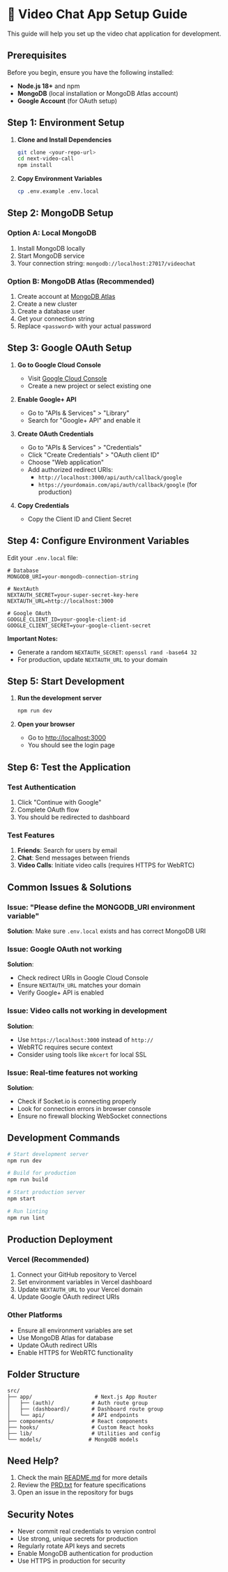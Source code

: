 # 🚀 Video Chat App Setup Guide

This guide will help you set up the video chat application for development.

## Prerequisites

Before you begin, ensure you have the following installed:
- **Node.js 18+** and npm
- **MongoDB** (local installation or MongoDB Atlas account)
- **Google Account** (for OAuth setup)

## Step 1: Environment Setup

1. **Clone and Install Dependencies**
   ```bash
   git clone <your-repo-url>
   cd next-video-call
   npm install
   ```

2. **Copy Environment Variables**
   ```bash
   cp .env.example .env.local
   ```

## Step 2: MongoDB Setup

### Option A: Local MongoDB
1. Install MongoDB locally
2. Start MongoDB service
3. Your connection string: `mongodb://localhost:27017/videochat`

### Option B: MongoDB Atlas (Recommended)
1. Create account at [MongoDB Atlas](https://www.mongodb.com/atlas)
2. Create a new cluster
3. Create a database user
4. Get your connection string
5. Replace `<password>` with your actual password

## Step 3: Google OAuth Setup

1. **Go to Google Cloud Console**
   - Visit [Google Cloud Console](https://console.cloud.google.com/)
   - Create a new project or select existing one

2. **Enable Google+ API**
   - Go to "APIs & Services" > "Library"
   - Search for "Google+ API" and enable it

3. **Create OAuth Credentials**
   - Go to "APIs & Services" > "Credentials"
   - Click "Create Credentials" > "OAuth client ID"
   - Choose "Web application"
   - Add authorized redirect URIs:
     - `http://localhost:3000/api/auth/callback/google`
     - `https://yourdomain.com/api/auth/callback/google` (for production)

4. **Copy Credentials**
   - Copy the Client ID and Client Secret

## Step 4: Configure Environment Variables

Edit your `.env.local` file:

```env
# Database
MONGODB_URI=your-mongodb-connection-string

# NextAuth
NEXTAUTH_SECRET=your-super-secret-key-here
NEXTAUTH_URL=http://localhost:3000

# Google OAuth
GOOGLE_CLIENT_ID=your-google-client-id
GOOGLE_CLIENT_SECRET=your-google-client-secret
```

**Important Notes:**
- Generate a random `NEXTAUTH_SECRET`: `openssl rand -base64 32`
- For production, update `NEXTAUTH_URL` to your domain

## Step 5: Start Development

1. **Run the development server**
   ```bash
   npm run dev
   ```

2. **Open your browser**
   - Go to [http://localhost:3000](http://localhost:3000)
   - You should see the login page

## Step 6: Test the Application

### Test Authentication
1. Click "Continue with Google"
2. Complete OAuth flow
3. You should be redirected to dashboard

### Test Features
1. **Friends**: Search for users by email
2. **Chat**: Send messages between friends  
3. **Video Calls**: Initiate video calls (requires HTTPS for WebRTC)

## Common Issues & Solutions

### Issue: "Please define the MONGODB_URI environment variable"
**Solution**: Make sure `.env.local` exists and has correct MongoDB URI

### Issue: Google OAuth not working
**Solution**: 
- Check redirect URIs in Google Cloud Console
- Ensure `NEXTAUTH_URL` matches your domain
- Verify Google+ API is enabled

### Issue: Video calls not working in development
**Solution**: 
- Use `https://localhost:3000` instead of `http://`
- WebRTC requires secure context
- Consider using tools like `mkcert` for local SSL

### Issue: Real-time features not working
**Solution**: 
- Check if Socket.io is connecting properly
- Look for connection errors in browser console
- Ensure no firewall blocking WebSocket connections

## Development Commands

```bash
# Start development server
npm run dev

# Build for production
npm run build

# Start production server
npm start

# Run linting
npm run lint
```

## Production Deployment

### Vercel (Recommended)
1. Connect your GitHub repository to Vercel
2. Set environment variables in Vercel dashboard
3. Update `NEXTAUTH_URL` to your Vercel domain
4. Update Google OAuth redirect URIs

### Other Platforms
- Ensure all environment variables are set
- Use MongoDB Atlas for database
- Update OAuth redirect URIs
- Enable HTTPS for WebRTC functionality

## Folder Structure

```
src/
├── app/                    # Next.js App Router
│   ├── (auth)/            # Auth route group
│   ├── (dashboard)/       # Dashboard route group
│   └── api/               # API endpoints
├── components/            # React components
├── hooks/                 # Custom React hooks
├── lib/                   # Utilities and config
└── models/               # MongoDB models
```

## Need Help?

1. Check the main [README.md](./README.md) for more details
2. Review the [PRD.txt](./PRD.txt) for feature specifications
3. Open an issue in the repository for bugs

## Security Notes

- Never commit real credentials to version control
- Use strong, unique secrets for production
- Regularly rotate API keys and secrets
- Enable MongoDB authentication for production
- Use HTTPS in production for security